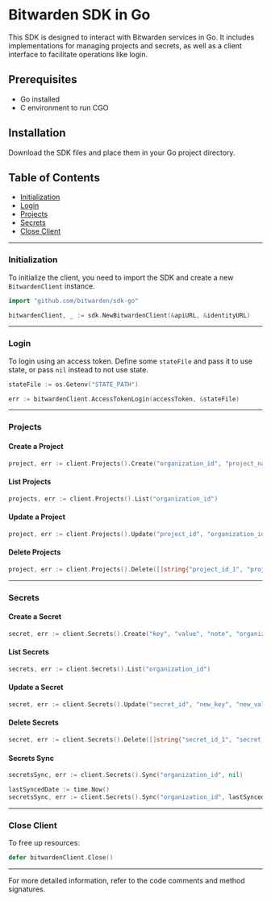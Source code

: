 # Bitwarden SDK in Go

This SDK is designed to interact with Bitwarden services in Go. It includes implementations for
managing projects and secrets, as well as a client interface to facilitate operations like login.

## Prerequisites

- Go installed
- C environment to run CGO

## Installation

Download the SDK files and place them in your Go project directory.

## Table of Contents

- [Initialization](#initialization)
- [Login](#login)
- [Projects](#projects)
- [Secrets](#secrets)
- [Close Client](#close-client)

---

### Initialization

To initialize the client, you need to import the SDK and create a new `BitwardenClient` instance.

```go
import "github.com/bitwarden/sdk-go"

bitwardenClient, _ := sdk.NewBitwardenClient(&apiURL, &identityURL)
```

---

### Login

To login using an access token. Define some `stateFile` and pass it to use state, or pass `nil`
instead to not use state.

```go
stateFile := os.Getenv("STATE_PATH")

err := bitwardenClient.AccessTokenLogin(accessToken, &stateFile)
```

---

### Projects

#### Create a Project

```go
project, err := client.Projects().Create("organization_id", "project_name")
```

#### List Projects

```go
projects, err := client.Projects().List("organization_id")
```

#### Update a Project

```go
project, err := client.Projects().Update("project_id", "organization_id", "new_project_name")
```

#### Delete Projects

```go
project, err := client.Projects().Delete([]string{"project_id_1", "project_id_2"})
```

---

### Secrets

#### Create a Secret

```go
secret, err := client.Secrets().Create("key", "value", "note", "organization_id", []string{"project_id"})
```

#### List Secrets

```go
secrets, err := client.Secrets().List("organization_id")
```

#### Update a Secret

```go
secret, err := client.Secrets().Update("secret_id", "new_key", "new_value", "new_note", "organization_id", []string{"project_id"})
```

#### Delete Secrets

```go
secret, err := client.Secrets().Delete([]string{"secret_id_1", "secret_id_2"})
```

#### Secrets Sync

```go
secretsSync, err := client.Secrets().Sync("organization_id", nil)

lastSyncedDate := time.Now()
secretsSync, err := client.Secrets().Sync("organization_id", lastSyncedDate)
```

---

### Close Client

To free up resources:

```go
defer bitwardenClient.Close()
```

---

For more detailed information, refer to the code comments and method signatures.
